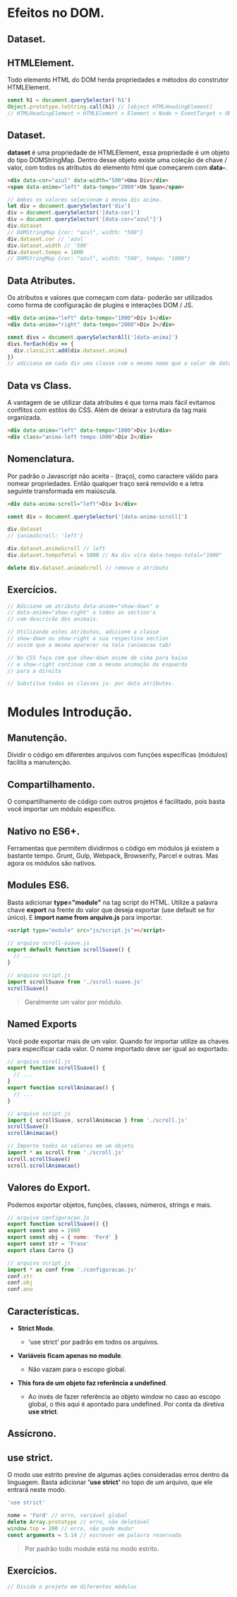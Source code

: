# Efeitos no DOM.

## Dataset.

## HTMLElement.

Todo elemento HTML do DOM herda propriedades e métodos do construtor HTMLElement.

```js
const h1 = document.querySelector('h1')
Object.prototype.toString.call(h1) // [object HTMLHeadingElement]
// HTMLHeadingElement > HTMLElement > Element > Node > EventTarget > Object
```

## Dataset.

**dataset** é uma propriedade de HTMLElement, essa propriedade é um objeto do tipo DOMStringMap. Dentro desse objeto existe uma coleção de chave / valor, com todos os atributos do elemento html que começarem com **data-**.

```html
<div data-cor="azul" data-width="500">Uma Div</div>
<span data-anime="left" data-tempo="2000">Um Span</span>
```

```js
// Ambos os valores selecionam a mesma div acima.
let div = document.querySelector('div')
div = document.querySelector('[data-cor]')
div = document.querySelector('[data-cor="azul"]')
div.dataset
// DOMStringMap {cor: "azul", width: "500"}
div.dataset.cor // 'azul'
div.dataset.width // '500'
div.dataset.tempo = 1000
// DOMStringMap {cor: "azul", width: "500", tempo: "1000"}
```

## Data Atributes.

Os atributos e valores que começam com data- poderão ser utilizados como forma de configuração de plugins e interações DOM / JS.

```html
<div data-anima="left" data-tempo="1000">Div 1</div>
<div data-anima="right" data-tempo="2000">Div 2</div>
```

```js
const divs = document.querySelectorAll('[data-anima]')
divs.forEach(div => {
  div.classList.add(div.dataset.anima)
})
// adiciona em cada div uma classe com o mesmo nome que o valor de data.
```

## Data vs Class.

A vantagem de se utilizar data atributes é que torna mais fácil evitamos conflitos com estilos do CSS. Além de deixar a estrutura da tag mais organizada.

```html
<div data-anima="left" data-tempo="1000">Div 1</div>
<div class="anima-left tempo-1000">Div 2</div>
```

## Nomenclatura.

Por padrão o Javascript não aceita - (traço), como caractere válido para nomear propriedades. Então qualquer traço será removido e a letra seguinte transformada em maiúscula.

```html
<div data-anima-scroll="left">Div 1</div>
```

```js
const div = document.querySelector('[data-anima-scroll]')

div.dataset
// {animaScroll: 'left'}

div.dataset.animaScroll // left
div.dataset.tempoTotal = 1000 // Na div vira data-tempo-total="1000"

delete div.dataset.animaScroll // remove o atributo
```

## Exercícios.

```js
// Adicione um atributo data-anime="show-down" e
// data-anime="show-right" a todos as section's
// com descricão dos animais.

// Utilizando estes atributos, adicione a classe
// show-down ou show-right a sua respectiva section
// assim que a mesma aparecer na tela (animacao tab)

// No CSS faça com que show-down anime de cima para baixo
// e show-right continue com a mesma animação da esquerda
// para a direita

// Substitua todas as classes js- por data atributes.
```

# Modules Introdução.

## Manutenção.

Dividir o código em diferentes arquivos com funções específicas (módulos) facilita a manutenção.

## Compartilhamento.

O compartilhamento de código com outros projetos é facilitado, pois basta você importar um módulo específico.

## Nativo no ES6+.

Ferramentas que permitem dividirmos o código em módulos já existem a bastante tempo. Grunt, Gulp, Webpack, Browserify, Parcel e outras. Mas agora os módulos são nativos.

## Modules ES6.

Basta adicionar **type="module"** na tag script do HTML. Utilize a palavra chave **export** na frente do valor que deseja exportar (use default se for único). E **import name from arquivo.js** para importar.

```html
<script type="module" src="js/script.js"></script>
```

```js
// arquivo scroll-suave.js
export default function scrollSuave() {
  // ...
}
```

```js
// arquivo script.js
import scrollSuave from './scroll-suave.js'
scrollSuave()
```

> Geralmente um valor por módulo.

## Named Exports

Você pode exportar mais de um valor. Quando for importar utilize as chaves para especificar cada valor. O nome importado deve ser igual ao exportado.

```js
// arquivo scroll.js
export function scrollSuave() {
  // ...
}
export function scrollAnimacao() {
  // ...
}
```

```js
// arquivo script.js
import { scrollSuave, scrollAnimacao } from './scroll.js'
scrollSuave()
scrollAnimacao()
```

```js
// Importe todos os valores em um objeto
import * as scroll from './scroll.js'
scroll.scrollSuave()
scroll.scrollAnimacao()
```

## Valores do Export.

Podemos exportar objetos, funções, classes, números, strings e mais.

```js
// arquivo configuracao.js
export function scrollSuave() {}
export const ano = 2000
export const obj = { nome: 'Ford' }
export const str = 'Frase'
export class Carro {}
```

```js
// arquivo script.js
import * as conf from './configuracao.js'
conf.str
conf.obj
conf.ano
```

## Características.

- **Strict Mode**.

  - 'use strict' por padrão em todos os arquivos.

- **Variáveis ficam apenas no module**.

  - Não vazam para o escopo global.

- **This fora de um objeto faz referência a undefined**.
  - Ao invés de fazer referência ao objeto window no caso ao escopo global, o this aqui é apontado para undefined. Por conta da diretiva **use strict**.

## Assícrono.

## use strict.

O modo use estrito previne de algumas ações consideradas erros dentro da linguagem. Basta adicionar **'use strict'** no topo de um arquivo, que ele entrará neste modo.

```js
'use strict'

nome = 'Ford' // erro, variável global
delete Array.prototype // erro, não deletável
window.top = 200 // erro, não pode mudar
const arguments = 3.14 // escrever em palavra reservada
```

> Por padrão todo module está no modo estrito.

## Exercícios.

```js
// Divida o projeto em diferentes módulos
```
